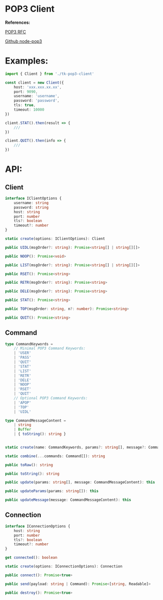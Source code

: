 # POP3 Client

**References:**

[POP3 RFC](https://tools.ietf.org/html/rfc1939)

[Github node-pop3](https://github.com/node-pop3/node-pop3)


# Examples:
```ts
import { Client } from './tk-pop3-client'

const client = new Client({
    host: 'xxx.xxx.xx.xx',
    port: 9090,
    username: 'username',
    password: 'password',
    tls: true,
    timeout: 10000
})

client.STAT().then(result => {
    ///
})

client.QUIT().then(info => {
    ///
})

```

# API:
## Client

```ts
interface IClientOptions {
    username: string
    password: string
    host: string
    port: number
    tls?: boolean
    timeout?: number
}

```

```ts
static create(options: IClientOptions): Client
```

```ts
public UIDL(msgOrder?: string): Promise<string[] | string[][]>
```

```ts
public NOOP(): Promise<void>
```

```ts
public LIST(msgOrder?: string): Promise<string[] | string[][]>
```

```ts
public RSET(): Promise<string>
```

```ts
public RETR(msgOrder?: string): Promise<string>
```

```ts
public DELE(msgOrder?: string): Promise<string>
```

```ts
public STAT(): Promise<string>
```

```ts
public TOP(msgOrder: string, n?: number): Promise<string>
```

```ts
public QUIT(): Promise<string>
```


## Command
```ts
type CommandKeywords =
    // Minimal POP3 Command Keywords:
    | 'USER'
    | 'PASS'
    | 'QUIT'
    | 'STAT'
    | 'LIST'
    | 'RETR'
    | 'DELE'
    | 'NOOP'
    | 'RSET'
    | 'QUIT'
    // Optional POP3 Command Keywords:
    | 'APOP'
    | 'TOP'
    | 'UIDL'

type CommandMessageContent = 
    | string 
    | Buffer 
    | { toString(): string }
    
```

```ts
static create(name: CommandKeywords, params?: string[], message?: CommandMessageContent): Command
```

```ts
static combine(...commands: Command[]): string
```

```ts
public toRaw(): string
```

```ts
public toString(): string
```

```ts
public update(params: string[], message: CommandMessageContent): this
```

```ts
public updateParams(params: string[]): this
```

```ts
public updateMessage(message: CommandMessageContent): this
```


## Connection
```ts
interface IConnectionOptions {
    host: string
    port: number
    tls?: boolean
    timeout?: number
}
```

```ts
get connected(): boolean
```

```ts
static create(options: IConnectionOptions): Connection
```

```ts
public connect(): Promise<true>
```

```ts
public send(payload: string | Command): Promise<[string, Readable]>
```

```ts
public destroy(): Promise<true>
```
